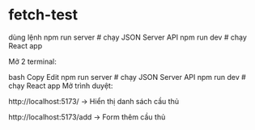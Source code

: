 # fetch-test
dùng lệnh 
npm run server  # chạy JSON Server API
npm run dev     # chạy React app

Mở 2 terminal:

bash
Copy
Edit
npm run server  # chạy JSON Server API
npm run dev     # chạy React app
Mở trình duyệt:

http://localhost:5173/ → Hiển thị danh sách cầu thủ

http://localhost:5173/add → Form thêm cầu thủ
